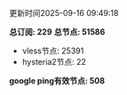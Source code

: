 更新时间2025-09-16 09:49:18

**总订阅: 229**
**总节点: 51586**
- vless节点: 25391
- hysteria2节点: 22

**google ping有效节点: 508**
